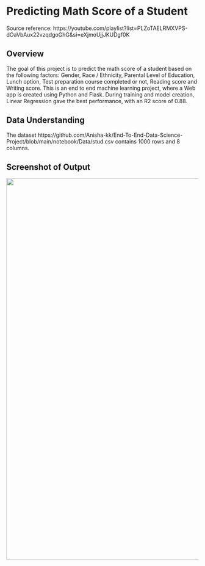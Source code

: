 <h1>Predicting Math Score of a Student</h1>
Source reference: https://youtube.com/playlist?list=PLZoTAELRMXVPS-dOaVbAux22vzqdgoGhG&si=eXjmoUjjJKUDgf0K
<br>
<h2>Overview</h2>
The goal of this project is to predict the math score of a student based on the following factors: Gender, Race / Ethnicity, Parental Level of Education, Lunch option, Test preparation course completed or not, Reading score and Writing score. This is an end to end machine learning project, where a Web app is created using Python and Flask. During training and model creation, Linear Regression gave the best performance, with an R2 score of 0.88.
<br>
<h2>Data Understanding</h2>
The dataset https://github.com/Anisha-kk/End-To-End-Data-Science-Project/blob/main/notebook/Data/stud.csv contains 1000 rows and 8 columns.
<h2>Screenshot of Output</h2>
<img src="https://github.com/user-attachments/assets/7fe75109-3d25-4a87-939a-0166a67add50" align="center" width="1000px"/>

